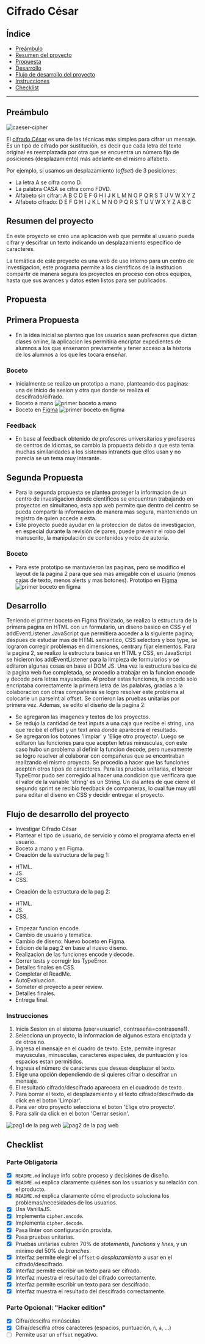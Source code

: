 # Cifrado César

## Índice

* [Preámbulo](#preámbulo)
* [Resumen del proyecto](#resumen-del-proyecto)
* [Propuesta](#propuesta)
* [Desarrollo](#desarrollo)
* [Flujo de desarrollo del proyecto](#flujo-de-desarrollo-del-proyecto)
* [Instrucciones](#instrucciones)
* [Checklist](#checklist)

***

## Preámbulo

![caeser-cipher](https://upload.wikimedia.org/wikipedia/commons/thumb/2/2b/Caesar3.svg/2000px-Caesar3.svg.png)

El [cifrado César](https://en.wikipedia.org/wiki/Caesar_cipher) es una de las técnicas más simples para cifrar un mensaje. Es un tipo de cifrado por sustitución, es decir que cada letra del texto original es reemplazada por otra que se encuentra un número fijo de posiciones (desplazamiento) más adelante en el mismo alfabeto.

Por ejemplo, si usamos un desplazamiento (_offset_) de 3 posiciones:

* La letra A se cifra como D.
* La palabra CASA se cifra como FDVD.
* Alfabeto sin cifrar: A B C D E F G H I J K L M N O P Q R S T U V W X Y Z
* Alfabeto cifrado: D E F G H I J K L M N O P Q R S T U V W X Y Z A B C


## Resumen del proyecto

En este proyecto se creo una aplicación web que permite al usuario
pueda cifrar y descifrar un texto indicando un desplazamiento específico de
caracteres.

La temática de este proyecto es una web de uso interno para un centro de investigacion, este programa permite a los cientificos de la institucion compartir de manera segura los proyectos en proceso con otros equipos, hasta que sus avances y datos esten listos para ser publicados.


## Propuesta

## Primera Propuesta
* En la idea inicial se planteo que los usuarios sean profesores que dictan clases online, la aplicacion les permitiria encriptar expedientes de alumnos a los que ensenaron previamente y tener acceso a la historia de los alumnos a los que les tocara enseñar.
### Boceto
* Inicialmente se realizo un prototipo a mano, planteando dos paginas: una de inicio de sesion y otra que donde se realiza el descifrado/cifrado.
* Boceto a mano
![primer boceto a mano](imagesREADME/aMano.jpg)
* Boceto en [Figma](https://www.figma.com/file/6tJYVg6wbCUEgQ0mnadUFH/Prototipo-cipher-1?node-id=0%3A1)
![primer boceto en figma](imagesREADME/Figma.jpg)
### Feedback
* En base al feedback obtenido de profesores universitarios y profesores de centros de idiomas, se cambio la propuesta debido a que esta tenia muchas similaridades a los sistemas intranets que ellos usan y no parecia se un tema muy interante.


## Segunda Propuesta
* Para la segunda propuesta se plantea proteger la informacion de un centro de investigacion donde cientificos se encuentran trabajando en proyectos en simultaneo, esta app web permite que dentro del centro se pueda compartir la informacion de manera mas segura, manteniendo un registro de quien accede a esta.
* Este proyecto puede ayudar en la proteccion de datos de investigacion, en especial durante la revisión de pares, puede prevenir el robo del manuscrito, la manipulación de contenidos y robo de autoría.
### Boceto
* Para este prototipo se mantuvieron las paginas, pero se modifico el layout de la pagina 2 para que sea mas amigable con el usuario (menos cajas de texto, menos alerts y mas botones).
Prototipo en [Figma](https://www.figma.com/file/lGrRPxW8fWKQTZM4QYeD5z/Prototipo-cipher-2?node-id=0%3A1)
![primer boceto en figma](imagesREADME/Figma1.jpg)

## Desarrollo
Teniendo el primer boceto en Figma finalizado, se realizo la estructura de la primera pagina en HTML con un formulario, un diseno basico en CSS y el addEventListener JavaScript que permitiera acceder a la siguiente pagina; despues de estudiar mas de HTML semantico, CSS selectors y box type, se lograron corregir problemas en dimensiones, centrary fijar elementos.
Para la pagina 2, se realizo la estructura basica en HTML y CSS, en JavaScript se hicieron los addEventListener para la limpieza de formularios y se editaron algunas cosas en base al DOM JS.
Una vez la estructura basica de la pagina web fue completada, se procedio a trabajar en la funcion encode y decode para letras mayusculas. Al probar estas funciones, la encode solo encriptaba correctamente la primera letra de las palabras, gracias a la colaboracion con otras compañeras se logro resolver este problema al colocarle un parseInt al offset. Se corrieron las pruebas unitarias por primera vez.
Ademas, se edito el diseño de la pagina 2: 
- Se agregaron las imagenes y textos de los proyectos.
- Se redujo la cantidad de text inputs a una caja que recibe el string, una que recibe el offset y un text area donde aparecera el resultado.
- Se agregaron los botones 'limpiar' y 'Elige otro proyecto'.
Luego se editaron las funciones para que acepten letras minusculas, con este caso hubo un problema al definir la funcion decode, pero nuevamente se logro resolver al colaborar con compañeras que se encontraban realizando el mismo proyecto. Se procedio a hacer que las funciones acepten otros tipos de caracteres.
Para las pruebas unitarias, el tercer TypeError pudo ser corregido al hacer una condicion que verificara que el valor de la variable 'string' es un String.
Un dia antes de que cierre el segundo sprint se recibio feedback de companeras, lo cual fue muy util para editar el diseno en CSS y decidir entregar el proyecto.

## Flujo de desarrollo del proyecto

* Investigar Cifrado César
* Plantear el tipo de usuario, de servicio y cómo el programa afecta en el usuario.
* Boceto a mano y en Figma.
* Creación de la estructura de la pag 1:
- HTML.
- JS.
- CSS.
* Creación de la estructura de la pag 2:
- HTML.
- JS.
- CSS.
* Empezar funcion encode.
* Cambio de usuario y tematica.
* Cambio de diseno: Nuevo boceto en Figma.
* Edicion de la pag 2 en base al nuevo diseno.
* Realizacion de las funciones encode y decode.
* Correr tests y corregir los TypeError.
* Detalles finales en CSS.
* Completar el ReadMe.
* AutoEvaluacion.
* Someter el proyecto a peer review.
* Detalles finales.
* Entrega final.



### Instrucciones

1. Inicia Sesion en el sistema (user=usuario1, contraseña=contrasena1).
2. Selecciona un proyecto, la informacion de algunos estara enciptada y de otros no.
3. Ingresa el mensaje en el cuadro de texto. Este, permite ingresar mayusculas, minusculas, caracteres especiales, de puntuación y los espacios estan permitidos. 
4. Ingresa el número de caracteres que deseas desplazar el texto.
5. Elige una opción dependiendo de si quieres cifrar o descifrar un mensaje. 
6. El resultado cifrado/descifrado aparecera en el cuadrodo de texto.
7. Para borrar el texto, el desplazamiento y el texto cifrado/descifrado da click en el boton 'Limpiar'.
8. Para ver otro proyecto selecciona el boton 'Elige otro proyecto'.
9. Para salir da click en el boton 'Cerrar sesion'.


![pag1 de la pag web](imagesREADME/pag1.jpg)
![pag2 de la pag web](imagesREADME/pag2.jpg)



## Checklist

### Parte Obligatoria

* [x] `README.md` incluye info sobre proceso y decisiones de diseño.
* [x] `README.md` explica claramente quiénes son los usuarios y su relación con
  el producto.
* [x] `README.md` explica claramente cómo el producto soluciona los
  problemas/necesidades de los usuarios.
* [x] Usa VanillaJS.
* [x] Implementa `cipher.encode`.
* [x] Implementa `cipher.decode`.
* [x] Pasa linter con configuración provista.
* [x] Pasa pruebas unitarias.
* [x] Pruebas unitarias cubren 70% de _statements_, _functions_ y _lines_, y un
  mínimo del 50% de _branches_.
* [x] Interfaz permite elegir el `offset` o _desplazamiento_ a usar en el
  cifrado/descifrado.
* [x] Interfaz permite escribir un texto para ser cifrado.
* [x] Interfaz muestra el resultado del cifrado correctamente.
* [x] Interfaz permite escribir un texto para ser descifrado.
* [x] Interfaz muestra el resultado del descifrado correctamente.

### Parte Opcional: "Hacker edition"

* [x] Cifra/descifra minúsculas
* [x] Cifra/descifra _otros_ caracteres (espacios, puntuación, `ñ`, `á`, ...)
* [ ] Permite usar un `offset` negativo.
